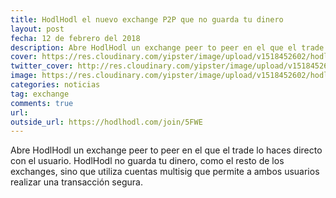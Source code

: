 ```yaml
---
title: HodlHodl el nuevo exchange P2P que no guarda tu dinero
layout: post
fecha: 12 de febrero del 2018
description: Abre HodlHodl un exchange peer to peer en el que el trade lo haces directo con el usuario. HodlHodl no guarda tu dinero, como el resto de los exchanges, sino que utiliza cuentas multisig que permite a ambos usuarios realizar una transacción segura.
cover: https://res.cloudinary.com/yipster/image/upload/v1518452602/hodlhodl_ycreyc.jpg
twitter_cover: http://res.cloudinary.com/yipster/image/upload/v1518452602/hodlhodl_ycreyc.jpg
image: https://res.cloudinary.com/yipster/image/upload/v1518452602/hodlhodl_ycreyc.jpg
categories: noticias 
tag: exchange
comments: true
url: 
outside_url: https://hodlhodl.com/join/5FWE
---
```


Abre HodlHodl un exchange peer to peer en el que el trade lo haces directo con el usuario. HodlHodl no guarda tu dinero, como el resto de los exchanges, sino que utiliza cuentas multisig que permite a ambos usuarios realizar una transacción segura.
